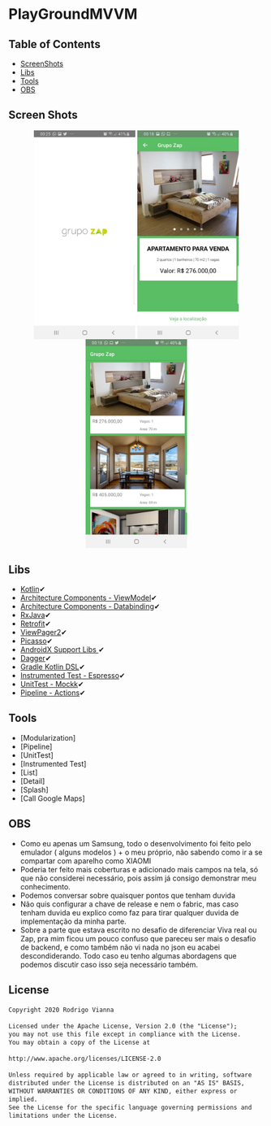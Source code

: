 # PlayGroundMVVM
  
 
## Table of Contents
* [ScreenShots](#screenshots)
* [Libs](#libs)
* [Tools](#tools)
* [OBS](#obs)

<a name="screenshots"></a>
## Screen Shots

<p align="center">
  <img src="screenshots/splash.jpeg" align="center" width=200>
  <img src="screenshots/one.jpeg" align="center" width=200>
  <img src="screenshots/two.jpeg" align="center" width=200>
</p>

<a name="libs"></a>
##  Libs
* [Kotlin](https://kotlinlang.org/)✔︎
* [Architecture Components - ViewModel](https://developer.android.com/topic/libraries/architecture/viewmodel)✔︎
* [Architecture Components - Databinding](https://developer.android.com/topic/libraries/data-binding)✔︎
* [RxJava](https://github.com/ReactiveX/RxJava)✔︎
* [Retrofit](http://square.github.io/retrofit/)✔︎
* [ViewPager2](https://developer.android.com/jetpack/androidx/releases/viewpager2)✔︎
* [Picasso](http://square.github.io/picasso/)✔︎
* [AndroidX Support Libs ](https://developer.android.com/jetpack/androidx) ✔︎
* [Dagger](https://github.com/google/dagger)✔︎
* [Gradle Kotlin DSL](https://docs.gradle.org/current/userguide/kotlin_dsl.html)✔︎
* [Instrumented Test - Espresso](https://developer.android.com/training/testing/espresso/index.html)✔︎
* [UnitTest - Mockk](https://github.com/mockk/mockk)✔︎
* [Pipeline - Actions](https://docs.github.com/en/actions/reference/workflow-syntax-for-github-actions#about-yaml-syntax-for-workflows)✔︎

<a name="tools"></a>
##  Tools

* [Modularization]
* [Pipeline]
* [UnitTest]
* [Instrumented Test]
* [List]
* [Detail]
* [Splash]
* [Call Google Maps]

<a name="obs"/></a>
## OBS
 * Como eu apenas um Samsung, todo o desenvolvimento foi feito pelo emulador ( alguns modelos ) + o meu próprio, não sabendo como ir
 a se compartar com aparelho como XIAOMI
 * Poderia ter feito mais coberturas e adicionado mais campos na tela, só que não considerei necessário, pois assim já consigo demonstrar meu conhecimento.
 * Podemos conversar sobre quaisquer pontos que tenham duvida
 * Não quis configurar a chave de release e nem o fabric, mas caso tenham duvida eu explico como faz para tirar qualquer duvida de implementação da minha parte.
 * Sobre a parte que estava escrito no desafio de diferenciar Viva real ou Zap, pra mim ficou um pouco confuso que pareceu ser mais o desafio de backend, e como também não vi nada no json eu acabei descondiderando. Todo caso eu tenho algumas abordagens que podemos discutir caso isso seja necessário também.
    
License
-------

    Copyright 2020 Rodrigo Vianna

    Licensed under the Apache License, Version 2.0 (the "License");
    you may not use this file except in compliance with the License.
    You may obtain a copy of the License at

    http://www.apache.org/licenses/LICENSE-2.0

    Unless required by applicable law or agreed to in writing, software
    distributed under the License is distributed on an "AS IS" BASIS,
    WITHOUT WARRANTIES OR CONDITIONS OF ANY KIND, either express or implied.
    See the License for the specific language governing permissions and
    limitations under the License.
